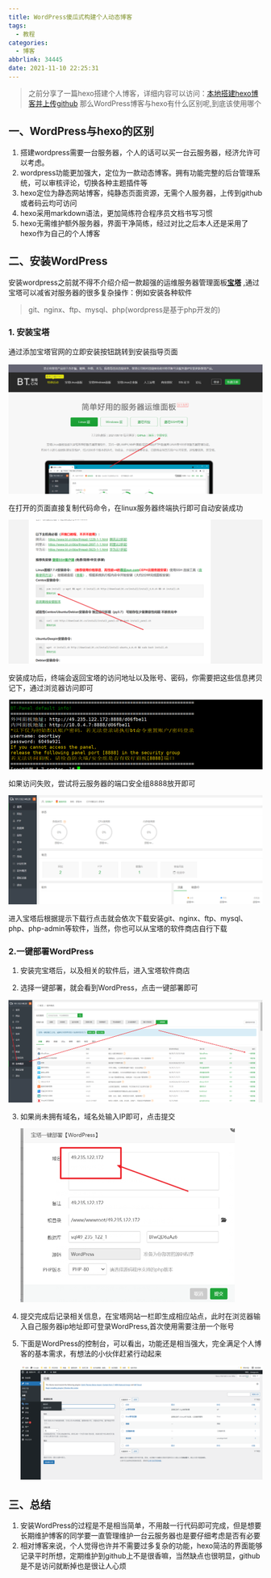 ```yaml
---
title: WordPress傻瓜式构建个人动态博客
tags:
  - 教程
categories:
  - 博客
abbrlink: 34445
date: 2021-11-10 22:25:31
---
```


> 之前分享了一篇hexo搭建个人博客，详细内容可以访问：[本地搭建hexo博客并上传github](https://liuzhengkaifa.github.io/2021/11/09/%E6%88%91%E7%9A%84%E7%AC%AC%E4%B8%80%E7%AF%87%E5%8D%9A%E5%AE%A2%E6%96%87%E7%AB%A0/#more) 那么WordPress博客与hexo有什么区别呢,到底该使用哪个

## 一、WordPress与hexo的区别

1. 搭建wordpress需要一台服务器，个人的话可以买一台云服务器，经济允许可以考虑。
2. wordpress功能更加强大，定位为一款动态博客。拥有功能完整的后台管理系统，可以审核评论，切换各种主题插件等
3. hexo定位为静态网站博客，纯静态页面资源，无需个人服务器，上传到github或者码云均可访问
4. hexo采用markdown语法，更加简练符合程序员文档书写习惯
5. hexo无需维护额外服务器，界面干净简练，经过对比之后本人还是采用了hexo作为自己的个人博客

<!--more-->

## 二、安装WordPress

安装wordpress之前就不得不介绍介绍一款超强的运维服务器管理面板[**宝塔**](https://www.bt.cn/) ,通过宝塔可以减省对服务器的很多复杂操作：例如安装各种软件

> git、nginx、ftp、mysql、php(wordpress是基于php开发的)

### 1. 安装宝塔

通过添加宝塔官网的立即安装按钮跳转到安装指导页面

<img src="WordPress傻瓜式构建个人动态博客/image-20211110225513203.png" alt="image-20211110225513203" style="zoom:50%;" />



在打开的页面直接复制代码命令，在linux服务器终端执行即可自动安装成功

<img src="WordPress傻瓜式构建个人动态博客/image-20211110225655430.png" alt="image-20211110225655430" style="zoom: 50%;" />

安装成功后，终端会返回宝塔的访问地址以及账号、密码，你需要把这些信息拷贝记下，通过浏览器访问即可

![image-20211110230702927](WordPress傻瓜式构建个人动态博客/image-20211110230702927.png)

如果访问失败，尝试将云服务器的端口安全组8888放开即可

![image-20211110230046758](WordPress傻瓜式构建个人动态博客/image-20211110230046758.png)



进入宝塔后根据提示下载行点击就会依次下载安装git、nginx、ftp、mysql、php、php-admin等软件，当然，你也可以从宝塔的软件商店自行下载

### 2.一键部署WordPress

1. 安装完宝塔后，以及相关的软件后，进入宝塔软件商店

2. 选择一键部署，就会看到WordPress，点击一键部署即可

![image-20211110230439730](WordPress傻瓜式构建个人动态博客/image-20211110230439730.png)



3. 如果尚未拥有域名，域名处输入IP即可，点击提交

   <img src="WordPress傻瓜式构建个人动态博客/image-20211110230906197.png" alt="image-20211110230906197" style="zoom:50%;" />



4. 提交完成后记录相关信息，在宝塔网站一栏即生成相应站点，此时在浏览器输入自己服务器ip地址即可登录WordPress,首次使用需要注册一个账号

5. 下面是WordPress的控制台，可以看出，功能还是相当强大，完全满足个人博客的基本需求，有想法的小伙伴赶紧行动起来

   ![image-20211110231351517](WordPress傻瓜式构建个人动态博客/image-20211110231351517.png)

## 三、总结

1. 安装WordPress的过程是不是相当简单，不用敲一行代码即可完成，但是想要长期维护博客的同学要一直管理维护一台云服务器也是要仔细考虑是否有必要
2. 相对博客来说，个人觉得也许并不需要过多复杂的功能，hexo简洁的界面能够记录平时所想，定期维护到github上不是很香嘛，当然缺点也很明显，github是不是访问就断掉也是很让人心烦